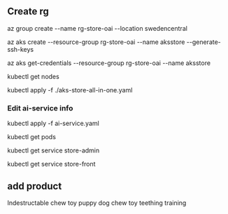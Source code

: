 ## Create rg
az group create --name rg-store-oai --location swedencentral


az aks create --resource-group rg-store-oai --name aksstore --generate-ssh-keys

az aks get-credentials --resource-group rg-store-oai --name aksstore

kubectl get nodes

kubectl apply -f ./aks-store-all-in-one.yaml

### Edit ai-service info

kubectl apply -f ai-service.yaml


kubectl get pods

kubectl get service store-admin

kubectl get service store-front

## add product
Indestructable chew toy
puppy dog chew toy teething training